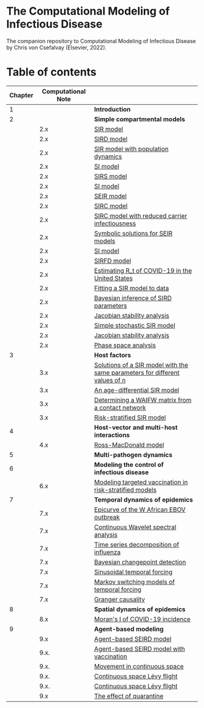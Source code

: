 # The Computational Modeling of Infectious Disease

The companion repository to Computational Modeling of Infectious Disease by Chris von Csefalvay (Elsevier, 2022).


# Table of contents

| Chapter | Computational Note | |
|---	|---	|--------------------------------------------	| 
| 1 	|   	| **Introduction**                               	|     |
| 2 	|   	| **Simple compartmental models**                	|     |
|     | 2.x |  [SIR model](https://github.com/chrisvoncsefalvay/computational-infectious-disease/blob/main/ch02/simple_sir_models/simple_sir_models.ipynb)  |
|     | 2.x |  [SIRD model](https://github.com/chrisvoncsefalvay/computational-infectious-disease/blob/main/ch02/simple_sir_models/simple_sir_models.ipynb)  |
|     | 2.x |  [SIR model with population dynamics](https://github.com/chrisvoncsefalvay/computational-infectious-disease/blob/main/ch02/simple_sir_models/simple_sir_models.ipynb)  |
|     | 2.x |  [SI model](https://github.com/chrisvoncsefalvay/computational-infectious-disease/blob/main/ch02/simple_sir_models/simple_sir_models.ipynb)  |
|     | 2.x |  [SIRS model](https://github.com/chrisvoncsefalvay/computational-infectious-disease/blob/main/ch02/simple_sir_models/simple_sir_models.ipynb)  |
|     | 2.x |  [SI model](https://github.com/chrisvoncsefalvay/computational-infectious-disease/blob/main/ch02/simple_sir_models/simple_sir_models.ipynb)  |
|     | 2.x |  [SEIR model](https://github.com/chrisvoncsefalvay/computational-infectious-disease/blob/main/ch02/simple_sir_models/simple_sir_models.ipynb)  |
|     | 2.x |  [SIRC model](https://github.com/chrisvoncsefalvay/computational-infectious-disease/blob/main/ch02/simple_sir_models/simple_sir_models.ipynb)  |
|     | 2.x |  [SIRC model with reduced carrier infectiousness](https://github.com/chrisvoncsefalvay/computational-infectious-disease/blob/main/ch02/simple_sir_models/simple_sir_models.ipynb)  |
|     | 2.x |  [Symbolic solutions for SEIR models](https://github.com/chrisvoncsefalvay/computational-infectious-disease/blob/main/ch02/simple_sir_models/simple_sir_models.ipynb)  |
|     | 2.x |  [SI model](https://github.com/chrisvoncsefalvay/computational-infectious-disease/blob/main/ch02/simple_sir_models/simple_sir_models.ipynb)  
|     | 2.x |  [SIRFD model](https://github.com/chrisvoncsefalvay/computational-infectious-disease/blob/main/ch02/sirfd/sirfd.ipynb) |
|     | 2.x |  [Estimating R_t of COVID-19 in the United States](https://github.com/chrisvoncsefalvay/computational-infectious-disease/blob/main/ch02/rt_estimation/Rt%20estimation.ipynb) |
|     | 2.x |  [Fitting a SIR model to data](https://github.com/chrisvoncsefalvay/computational-infectious-disease/blob/main/ch02/fitting_sir_to_data/SIR%20model%20fitting.ipynb) |
|     | 2.x |  [Bayesian inference of SIRD parameters](https://github.com/chrisvoncsefalvay/computational-infectious-disease/blob/main/ch02/bayesian_sird_parameter_estimation/Bayesian%20inference%20of%20SIRD%20parameters.ipynb) |
|     | 2.x |  [Jacobian stability analysis](https://github.com/chrisvoncsefalvay/computational-infectious-disease/blob/main/ch02/jacobian_stability_analysis/Jacobian%20stability%20analysis.ipynb) |
|     | 2.x |  [Simple stochastic SIR model](https://github.com/chrisvoncsefalvay/computational-infectious-disease/blob/main/ch02/stochastic_sir_model/Stochastic%20SIR.ipynb) |
|     | 2.x |  [Jacobian stability analysis](https://github.com/chrisvoncsefalvay/computational-infectious-disease/blob/main/ch02/jacobian_stability_analysis/Jacobian%20stability%20analysis.ipynb) |
|     | 2.x |  [Phase space analysis](https://github.com/chrisvoncsefalvay/computational-infectious-disease/blob/main/ch02/phase_space_stability/Phase%20space%20and%20stability.ipynb) |
| 3 	|   	| **Host factors**                               	|     |
|     | 3.x |  [Solutions of a SIR model with the same parameters for different values of n](https://github.com/chrisvoncsefalvay/computational-infectious-disease/blob/main/ch03/sir_different_ns/sir_different_ns.ipynb) |
|     | 3.x |  [An age-differential SIR model](https://github.com/chrisvoncsefalvay/computational-infectious-disease/blob/main/ch03/age_differential_sir/age-differential-sir.ipynb) |
|     | 3.x |  [Determining a WAIFW matrix from a contact network](https://github.com/chrisvoncsefalvay/computational-infectious-disease/blob/main/ch03/waifw_from_contact_network/waifw_from_contact_network.ipynb) |
|     | 3.x |  [Risk-stratified SIR model](https://github.com/chrisvoncsefalvay/computational-infectious-disease/blob/main/ch03/risk_stratified_sir/risk_stratified_sir.ipynb) |
| 4 	|   	| **Host-vector and multi-host interactions**    	|     |
|     | 4.x |  [Ross-MacDonald model](https://github.com/chrisvoncsefalvay/computational-infectious-disease/blob/main/ch04/ross_macdonald/ross-macdonald.ipynb) |
| 5 	|   	| **Multi-pathogen dynamics**                    	|     |
| 6 	|   	| **Modeling the control of infectious disease** 	|     |
|     | 6.x |  [Modeling targeted vaccination in risk-stratified models](https://github.com/chrisvoncsefalvay/computational-infectious-disease/blob/main/ch06/risk_targeted_vaccination/risk_targeted_vaccination.ipynb) |
| 7 	|   	| **Temporal dynamics of epidemics**             	|     |
|     | 7.x |  [Epicurve of the W African EBOV outbreak](https://github.com/chrisvoncsefalvay/computational-infectious-disease/blob/main/ch07/epicurve/EBOV%20W%20Africa%20epicurve.ipynb) |
|   	| 7.x |  [Continuous Wavelet spectral analysis](https://github.com/chrisvoncsefalvay/computational-infectious-disease/blob/main/ch07/cwt/Pertussis%20vs%20measles%20wavelet.ipynb)               	|
|     | 7.x |  [Time series decomposition of influenza](https://github.com/chrisvoncsefalvay/computational-infectious-disease/blob/main/ch07/time_series_decomposition/time_series_decomposition.ipynb) |
|     | 7.x  | [Bayesian changepoint detection](https://github.com/chrisvoncsefalvay/computational-infectious-disease/blob/main/ch07/bayesian_changepoint_detection/Bayesian%20changepoint%20detection.ipynb) |
|     | 7.x  | [Sinusoidal temporal forcing](https://github.com/chrisvoncsefalvay/computational-infectious-disease/blob/main/ch07/temporal_forcing/Sinusoidal%20temporal%20forcing.ipynb) |
|     | 7.x |  [Markov switching models of temporal forcing](https://github.com/chrisvoncsefalvay/computational-infectious-disease/blob/main/ch07/markov_switching/Temporal%20forcing%20and%20Markov%20switching.ipynb) |
|     | 7.x |  [Granger causality](https://github.com/chrisvoncsefalvay/computational-infectious-disease/blob/main/ch07/granger_causality/Granger%20causality.ipynb) |
| 8 	|   	| **Spatial dynamics of epidemics**              	|
|     | 8.x |  [Moran's I of COVID-19 incidence](https://github.com/chrisvoncsefalvay/computational-infectious-disease/blob/main/ch08/morans_i/Moran's%20I.ipynb)            |
| 9 	|   	| **Agent-based modeling**                       	|
|     | 9.x |  [Agent-based SEIRD model](https://github.com/chrisvoncsefalvay/computational-infectious-disease/blob/main/ch09/seird_abm/Agent-based%20SEIRD.ipynb)   |
|    | 9.x. |  [Agent-based SEIRD model with vaccination](https://github.com/chrisvoncsefalvay/computational-infectious-disease/blob/main/ch09/abm_seird_with_vaccination/SEIRD%20with%20vaccination.ipynb) |
|    | 9.x. |  [Movement in continuous space](https://github.com/chrisvoncsefalvay/computational-infectious-disease/blob/main/ch09/movement_in_continuous_space/Movement%20in%20continuous%20space.ipynb) |
|    | 9.x. |  [Continuous space Lévy flight](https://github.com/chrisvoncsefalvay/computational-infectious-disease/blob/main/ch09/continuous_space_levy_flight/Continuous%20space%20Levy%20walk.ipynb) |
|    | 9.x. |  [Continuous space Lévy flight](https://github.com/chrisvoncsefalvay/computational-infectious-disease/blob/main/ch09/continuous_space_levy_flight/Continuous%20space%20Levy%20walk.ipynb) |
|    | 9.x  |  [The effect of quarantine](https://github.com/chrisvoncsefalvay/computational-infectious-disease/blob/main/ch09/effect_of_quarantine/Effects%20of%20quarantine.ipynb) |
